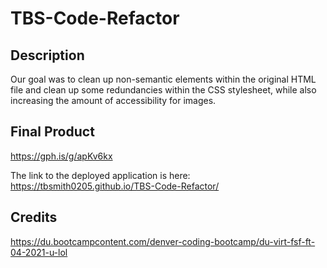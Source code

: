 # TBS-Code-Refactor

## Description

Our goal was to clean up non-semantic elements within the original HTML file and clean up some redundancies within the CSS stylesheet, while also increasing the amount of accessibility for images.  

## Final Product

https://gph.is/g/apKv6kx

The link to the deployed application is here: 
https://tbsmith0205.github.io/TBS-Code-Refactor/


## Credits
https://du.bootcampcontent.com/denver-coding-bootcamp/du-virt-fsf-ft-04-2021-u-lol


